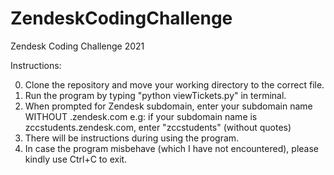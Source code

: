 # ZendeskCodingChallenge
Zendesk Coding Challenge 2021

Instructions: 

0. Clone the repository and move your working directory to the correct file.
1. Run the program by typing "python viewTickets.py" in terminal.
2. When prompted for Zendesk subdomain, enter your subdomain name WITHOUT .zendesk.com
  e.g: if your subdomain name is zccstudents.zendesk.com, enter "zccstudents" (without quotes)
3. There will be instructions during using the program.
4. In case the program misbehave (which I have not encountered), please kindly use Ctrl+C to exit.
